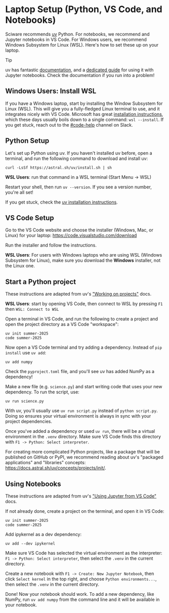 # Laptop Setup (Python, VS Code, and Notebooks)

Sciware recommends [uv](https://docs.astral.sh/uv/) Python. For notebooks, we recommend and Jupyter notebooks in VS Code.
For Windows users, we recommend Windows Subsystem for Linux (WSL).
Here's how to set these up on your laptop.

> [!TIP]
> uv has fantastic [documentation](https://docs.astral.sh/uv), and a [dedicated guide](https://docs.astral.sh/uv/guides/integration/jupyter/)
> for using it with Jupyter notebooks. Check the documentation if you run into a problem!

## Windows Users: Install WSL
If you have a Windows laptop, start by installing the Window Subsystem for Linux (WSL). This will give you a fully-fledged
Linux terminal to use, and it integrates nicely with VS Code.  Microsoft has great [installation instructions](https://learn.microsoft.com/en-us/windows/wsl/install),
which these days usually boils down to a single command: `wsl --install`. If you get stuck, reach out to the [#code-help](https://simonsfoundation.enterprise.slack.com/archives/C08SZK2C0TB) channel on Slack.

## Python Setup
Let's set up Python using uv. If you haven't installed uv before, open a terminal, and run the following command to download and install uv:

```console
curl -LsSf https://astral.sh/uv/install.sh | sh
```

**WSL Users**: run that command in a WSL terminal (Start Menu -> WSL)

Restart your shell, then run `uv --version`. If you see a version number, you're all set!

If you get stuck, check the [uv installation instructions](https://docs.astral.sh/uv/getting-started/installation).

## VS Code Setup
Go to the VS Code website and choose the installer (Windows, Mac, or Linux) for your laptop: https://code.visualstudio.com/download

Run the installer and follow the instructions.

**WSL Users**: For users with Windows laptops who are using WSL (Windows Subsystem for Linux), make sure you download the **Windows** installer, not the Linux one.

## Start a Python project
These instructions are adapted from uv's ["Working on projects"](https://docs.astral.sh/uv/guides/projects/) docs.

**WSL Users**: start by opening VS Code, then connect to WSL by pressing `F1` then `WSL: Connect to WSL`

Open a terminal in VS Code, and run the following to create a project and open the project directory as a VS Code "workspace":

```console
uv init summer-2025
code summer-2025
```

Now open a VS Code terminal and try adding a dependency. Instead of `pip install` use `uv add`:
```console
uv add numpy
```

Check the `pyproject.toml` file, and you'll see uv has added NumPy as a dependency!

Make a new file (e.g. `science.py`) and start writing code that uses your new dependency. To run the script, use:
```console
uv run science.py
```

With uv, you'll usually use `uv run script.py` instead of `python script.py`. Doing so ensures your virtual environment is always in sync with your project dependencies.

Once you've added a dependency or used `uv run`, there will be a virtual environment in the `.venv` directory. Make sure VS Code finds this directory with `F1 -> Python: Select interpreter`.

For creating more complicated Python projects, like a package that will be published on GitHub or PyPI, we recommend reading about uv's "packaged applications" and "libraries" concepts: https://docs.astral.sh/uv/concepts/projects/init/.

## Using Notebooks

These instructions are adapted from uv's ["Using Jupyter from VS Code"](https://docs.astral.sh/uv/guides/integration/jupyter/#using-jupyter-from-vs-code) docs.

If not already done, create a project on the terminal, and open it in VS Code:

```console
uv init summer-2025
code summer-2025
```

Add ipykernel as a dev dependency:

```console
uv add --dev ipykernel
```

Make sure VS Code has selected the virtual environment as the interpreter: `F1 -> Python: Select interpreter`, then select the `.venv` in the current directory.

Create a new notebook with `F1 -> Create: New Jupyter Notebook`, then click `Select kernel` in the top right, and choose `Python environments...`, then select the `.venv` in the current directory.

Done! Now your notebook should work. To add a new dependency, like NumPy, run `uv add numpy` from the command line and it will be available in your notebook.
